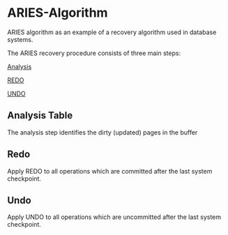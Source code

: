 # ARIES-Algorithm
ARIES algorithm as an example of a recovery algorithm used in database systems.

The ARIES recovery procedure consists of three main steps:

[Analysis](#analysis-table)

[REDO](#redo)

[UNDO](#undo)

## Analysis Table

The analysis step identifies the dirty (updated) pages in the buffer

## Redo

Apply REDO to all operations which are committed after the last system checkpoint.

## Undo

Apply UNDO to all operations which are uncommitted after the last system checkpoint.
